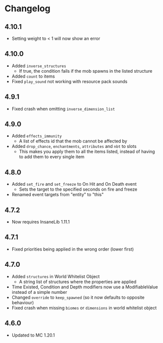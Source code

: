 # Changelog

## 4.10.1
* Setting weight to < 1 will now show an error 

## 4.10.0
* Added `inverse_structures`
  * If true, the condition fails if the mob spawns in the listed structure
* Added `count` to items
* Fixed `play_sound` not working with resource pack sounds

## 4.9.1
* Fixed crash when omitting `inverse_dimension_list`

## 4.9.0
* Added `effects_immunity`
  * A list of effects id that the mob cannot be affected by
* Added `drop_chance`, `enchantments`, `attributes` and `nbt` to slots
  * This makes you apply them to all the items listed, instead of having to add them to every single item

## 4.8.0
* Added `set_fire` and `set_freeze` to On Hit and On Death event
  * Sets the target to the specified seconds on fire and freeze
* Renamed event targets from "entity" to "this"

## 4.7.2
* Now requires InsaneLib 1.11.1

## 4.7.1
* Fixed priorities being applied in the wrong order (lower first)

## 4.7.0
* Added `structures` in World Whitelist Object
  * A string list of structures where the properties are applied
* Time Existed, Condition and Depth modifiers now use a ModifiableValue instead of a simple number
* Changed `override` to `keep_spawned` (so it now defaults to opposite behaviour)
* Fixed crash when missing `biomes` or `dimensions` in world whitelist object

## 4.6.0
* Updated to MC 1.20.1